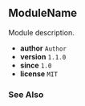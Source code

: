 ## ModuleName

Module description.

* **author** `Author`
* **version** `1.1.0`
* **since** `1.0`
* **license** `MIT`

### See Also

